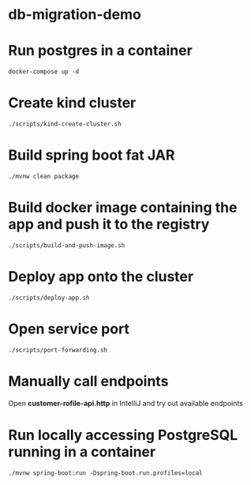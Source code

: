 # db-migration-demo

# Run postgres in a container
```shell
docker-compose up -d
```

# Create **kind** cluster
```shell
./scripts/kind-create-cluster.sh
```

# Build spring boot fat JAR
```shell
./mvnw clean package
```

# Build docker image containing the app and push it to the registry
```shell
./scripts/build-and-push-image.sh
```

# Deploy app onto the cluster
```shell
./scripts/deploy-app.sh
```

# Open service port
```shell
./scripts/port-forwarding.sh
```

# Manually call endpoints
Open **customer-rofile-api.http** in IntelliJ and try out available endpoints

# Run locally accessing PostgreSQL running in a container
```shell
./mvnw spring-boot:run -Dspring-boot.run.profiles=local
```
